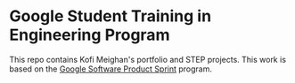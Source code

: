 # Google Student Training in Engineering Program

This repo contains Kofi Meighan's portfolio and STEP projects.
This work is based on the [Google Software Product Sprint](https://g.co/softwareproductsprint) program.